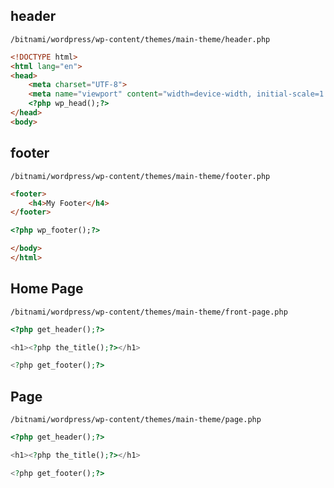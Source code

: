 ## header
`/bitnami/wordpress/wp-content/themes/main-theme/header.php`
```html
<!DOCTYPE html>
<html lang="en">
<head>
	<meta charset="UTF-8">
	<meta name="viewport" content="width=device-width, initial-scale=1.0">
    <?php wp_head();?>
</head>
<body>
```


## footer
`/bitnami/wordpress/wp-content/themes/main-theme/footer.php`
```html
<footer>
    <h4>My Footer</h4>
</footer>

<?php wp_footer();?>

</body>
</html>
```


## Home Page
`/bitnami/wordpress/wp-content/themes/main-theme/front-page.php`
```php
<?php get_header();?>

<h1><?php the_title();?></h1>

<?php get_footer();?>
```


## Page
`/bitnami/wordpress/wp-content/themes/main-theme/page.php`
```php
<?php get_header();?>

<h1><?php the_title();?></h1>

<?php get_footer();?>
```

